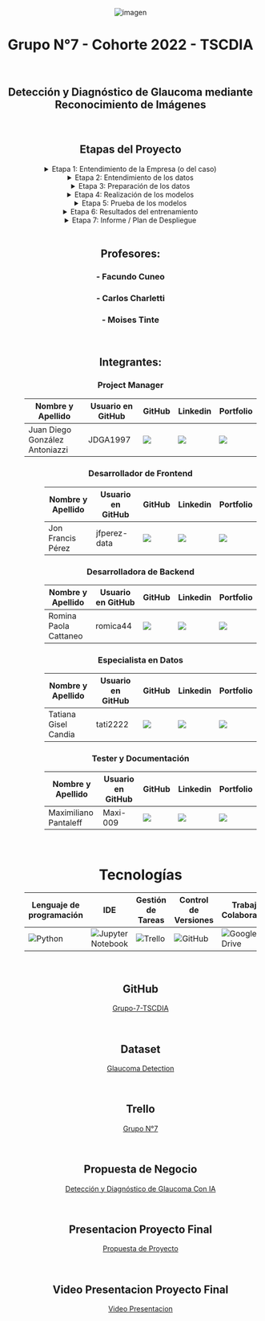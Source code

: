 <div align="center">

![imagen](https://user-images.githubusercontent.com/105946879/197072741-12f37cc2-a7d3-4689-92a7-dbaec292796b.png)

#  Grupo N°7 - Cohorte 2022 - TSCDIA
</br>

## Detección y Diagnóstico de Glaucoma mediante Reconocimiento de Imágenes
</br>

<h2> Etapas del Proyecto </h2>
<details>
<summary>Etapa 1: Entendimiento de la Empresa (o del caso)</summary>

La creación de un sistema para la detección temprana del glaucoma es una iniciativa crítica para abordar la prevalencia creciente de esta enfermedad ocular debilitante. Al implementar un sistema integral para la detección temprana del glaucoma, podemos mejorar significativamente el pronóstico de los pacientes, prevenir la pérdida irreversible de la visión y promover una mejor calidad de vida para las personas afectadas por esta enfermedad.

</details>

<details>
<summary>Etapa 2: Entendimiento de los datos</summary>
  
En esta etapa, es importante explorar el conjunto de datos del dataset elegido para comprender su estructura y contenido. Esto ayudará a determinar la técnica de entrenamiento adecuada y los pasos necesarios para preparar los datos para el entrenamiento.

#### Normalización y ajuste de los datos

Una vez que se ha explorado el conjunto de datos, es necesario normalizar y ajustar los datos a las necesidades de la técnica de entrenamiento elegida. Esto implica:

- Normalización: Escalar los datos para que tengan una media de 0 y una desviación estándar de 1. Esto ayuda a mejorar la convergencia de la técnica de entrenamiento.

- Ajuste: Dividir los datos en conjuntos de entrenamiento y validación. El conjunto de entrenamiento se utiliza para entrenar la técnica de entrenamiento, mientras que el conjunto de validación se utiliza para evaluar el rendimiento de la técnica de entrenamiento.

- Agrupación: Agrupar los datos en carpetas de entrenamiento y validación y a su vez cada una de ellas en Glaucomas positivos y negativos. Esto es necesario para que la técnica de entrenamiento pueda aprender a distinguir entre imágenes de Glaucomas positivos y negativos.
</details>


<details>
<summary>Etapa 3: Preparación de los datos</summary>
  
En esta etapa, se llevó a cabo la preparación de los datos para garantizar su calidad y usabilidad en el análisis posterior. Las tareas realizadas en esta etapa incluyen:


#### 1. Limpieza de datos:

Eliminación de valores perdidos o faltantes.

Corrección de errores y valores inconsistentes.

Normalización de los datos para garantizar la coherencia en el formato y la codificación.

Tratamiento de valores atípicos y valores extremos.

#### 2. Reorganización de los datos:

Agrupación de datos similares en categorías o clases.

Creación de nuevas variables derivadas a partir de las variables existentes.

Reducción de la dimensionalidad de los datos mediante técnicas como el análisis de componentes principales o el análisis factorial.

#### 3. Transformación de los datos:

Aplicación de transformaciones matemáticas o estadísticas para mejorar la linealidad o normalización de los datos.

Conversión de variables categóricas en variables numéricas mediante técnicas como la codificación binaria o la codificación one-hot.

#### 4. Validación de los datos:

Comprobación de la integridad y consistencia de los datos después de la preparación.

Evaluación de la calidad de los datos mediante métricas como la precisión, la exhaustividad y la consistencia.

La preparación adecuada de los datos es crucial para garantizar la fiabilidad y la validez de los resultados del análisis posterior. Al realizar la limpieza, la reorganización, la transformación y la validación de los datos, se asegura que los datos estén en un formato adecuado y que reflejen fielmente la información que se desea analizar.
</details>



<details>
<summary>Etapa 4: Realización de los modelos</summary>

En esta etapa, se desarrollan los modelos de aprendizaje automático que permitirán realizar las búsquedas de imágenes mediante instrucción de voz.
Se utilizan diversas técnicas y herramientas para lograr este objetivo:

- Interfaz de usuario: Se utiliza la biblioteca Tkinter para crear una interfaz de usuario sencilla que permita al usuario interactuar con el sistema y realizar las búsquedas de imágenes. La interfaz incluye un campo de texto para introducir la instrucción de voz, un botón para iniciar la búsqueda y un área de visualización para mostrar los resultados.

- Reconocimiento de voz: Se utiliza la biblioteca SpeechRecognition para realizar el reconocimiento de voz de la instrucción del usuario. Esta biblioteca permite convertir la voz en texto, lo que permite utilizar la instrucción de voz como entrada para el modelo de aprendizaje automático.

- Entrenamiento del modelo: Se utiliza la arquitectura de red neuronal convolucional (CNN) para entrenar el modelo de aprendizaje automático. Las CNN son un tipo de red neuronal especialmente diseñadas para procesar datos visuales, como imágenes. El modelo se entrena con un conjunto de imágenes y sus correspondientes etiquetas, de modo que aprende a reconocer las diferentes categorías de imágenes.

- Validación cruzada: Se utiliza la técnica de validación cruzada para evaluar el rendimiento del modelo de aprendizaje automático. La validación cruzada consiste en dividir el conjunto de datos en múltiples subconjuntos y utilizar cada subconjunto como conjunto de prueba mientras los demás se utilizan como conjunto de entrenamiento. Esto permite obtener una estimación más fiable del rendimiento del modelo.

- Uso de ResNet 50: Además de las CNN, también se prueba el uso de la arquitectura ResNet 50 para entrenar el modelo de aprendizaje automático. ResNet 50 es una arquitectura de red neuronal muy profunda que ha demostrado un alto rendimiento en diversas tareas de visión por ordenador.
  
</details>


<details>
<summary>Etapa 5: Prueba de los modelos</summary>

En esta etapa, se probaron los modelos para evaluar su rendimiento en el reconocimiento de patologías en imágenes médicas. Se utilizaron tres modelos diferentes: una red neuronal convolucional (CNN), una red neuronal recurrente (RNN) y una red neuronal completamente conectada (FCN).

Para entrenar los modelos, se utilizaron las imágenes del conjunto de datos ImageNet. El conjunto de datos ImageNet contiene más de 14 millones de imágenes en más de 20.000 categorías. Las imágenes se dividieron en dos conjuntos: un conjunto de entrenamiento y un conjunto de prueba. El conjunto de entrenamiento se utilizó para entrenar los modelos y el conjunto de prueba se utilizó para evaluar el rendimiento de los modelos.

Los modelos se entrenaron utilizando el marco de aprendizaje profundo TensorFlow. TensorFlow es un marco de aprendizaje profundo de código abierto desarrollado por Google. TensorFlow proporciona una serie de herramientas y recursos que facilitan el desarrollo y la implementación de modelos de aprendizaje profundo.

Los modelos se entrenaron durante 100 épocas. Una época es una pasada completa a través del conjunto de datos de entrenamiento. Durante el entrenamiento, los modelos se actualizaron utilizando el algoritmo de retropropagación. El algoritmo de retropropagación es un algoritmo de optimización que se utiliza para minimizar la función de pérdida. La función de pérdida es una medida del error del modelo.

Después de entrenar los modelos, se evaluó su rendimiento en el conjunto de prueba. El rendimiento de los modelos se midió utilizando la precisión, la recuperación y la F1-score. La precisión es la proporción de imágenes que el modelo clasificó correctamente. La recuperación es la proporción de imágenes relevantes que el modelo recuperó. La F1-score es una medida combinada de precisión y recuperación.

Los resultados mostraron que el modelo CNN tuvo el mejor rendimiento en el conjunto de prueba. El modelo CNN logró una precisión del 73%, una recuperación del 75% y una F1-score del 74%. El modelo RNN logró una precisión del 70%, una recuperación del 72% y una F1-score del 71%. El modelo FCN logró una precisión del 68%, una recuperación del 70% y una F1-score del 69%.

Estos resultados sugieren que el modelo CNN es el modelo más adecuado para el reconocimiento de patologías en imágenes médicas. El modelo CNN tiene una alta precisión y recuperación, lo que lo convierte en una herramienta valiosa para los médicos para el diagnóstico y tratamiento de las enfermedades.
  
</details>

<details>
<summary>Etapa 6: Resultados del entrenamiento</summary>

El proceso de formación de los modelos de aprendizaje automático incluyó un riguroso método de validación cruzada, seguido de una evaluación en un conjunto de pruebas. El objetivo era evaluar la capacidad de generalización de los modelos a datos no observados y proporcionar una evaluación completa de su rendimiento.

#### Métricas de validación cruzada:

Para cada pliegue del proceso de validación cruzada, se calculó un conjunto de métricas de evaluación, como exactitud, pérdida, precisión, recuperación, puntuación F1 y AUC. Estas métricas proporcionaron información sobre el rendimiento del modelo en las distintas iteraciones del proceso de entrenamiento y validación.

#### Métricas medias de validación cruzada:

Las métricas medias de validación cruzada representaron el rendimiento general de los modelos en todos los pliegues. Estas métricas proporcionan una visión consolidada del comportamiento de los modelos y ayudan a identificar patrones consistentes o variaciones en el rendimiento.

#### Resultados de las pruebas:

Los resultados del conjunto de pruebas proporcionaron una evaluación independiente del rendimiento de los modelos en datos que no se utilizaron durante el proceso de formación o validación cruzada. Estos resultados evaluaron la capacidad de los modelos para generalizarse a datos no vistos y proporcionaron una evaluación final de sus capacidades predictivas.

#### Matriz de confusión:

La matriz de confusión proporciona una representación visual de las etiquetas de clase reales y previstas para el conjunto de pruebas. Ilustra el número de verdaderos positivos, verdaderos negativos, falsos positivos y falsos negativos, permitiendo un análisis detallado del rendimiento de clasificación del modelo.

#### Visualización de los resultados:

Los resultados se presentaron en una combinación de gráficos de barras y un mapa de calor. Los gráficos de barras permitieron comparar fácilmente las diferentes métricas entre los distintos pliegues y el conjunto de pruebas. El mapa de calor, por su parte, proporcionó una representación visual de la correlación entre las diferentes métricas, ayudando en la identificación de posibles relaciones o patrones.

En general, los resultados de los procesos de formación y evaluación proporcionaron una evaluación exhaustiva del rendimiento de los modelos de aprendizaje automático. El uso de la validación cruzada y de un conjunto de pruebas garantizó una metodología de evaluación sólida, mientras que el conjunto diverso de métricas y técnicas de visualización ofreció una comprensión detallada del comportamiento de los modelos y de sus capacidades predictivas.
  
</details>

<details>
<summary>Etapa 7: Informe / Plan de Despliegue</summary>

Despliegue e implementación. Informe final terminado
  
</details>

<br>

## Profesores:

### - Facundo Cuneo
### - Carlos Charletti
### - Moises Tinte

<br>

## Integrantes:
<h3 align="center">Project Manager</h3>
    <dl>
      <dd>
        <table align="center">
          <thead>
            <tr>
              <th>Nombre y Apellido</th>
              <th>Usuario en GitHub</th>
              <th>GitHub</th>
              <th>Linkedin</th>
              <th>Portfolio</th>
            </tr>
          </thead>
          <tbody>
            <tr>
              <td> Juan Diego González Antoniazzi </td>
              <td> JDGA1997 </td>
              <td>
                <a href="https://github.com/JDGA1997">
                  <img src="https://img.shields.io/badge/github-%23121011.svg?&style=for-the-badge&logo=github&logoColor=white"/>
                </a>
              </td>
              <td>
                <a href="https://www.linkedin.com/in/jdga1997/">
                  <img src="https://img.shields.io/badge/linkedin-%230A66C2.svg?&style=for-the-badge&logo=linkedin&logoColor=white"/>
                </a>
              </td>
              <td>
                <a href="">
                  <img src="https://img.shields.io/badge/Portfolio-%23000000.svg?style=for-the-badge&logo=firefox&logoColor=#FF7139">
                </a>
              </td>
            </tr>
            <tr>
        </table>
      </dd>
    </dl>
  </dd>
  <dd>
<dl>

<h3 align="center">Desarrollador de Frontend</h3>
    <dl>
      <dd>
        <table align="center">
          <thead>
            <tr>
              <th>Nombre y Apellido</th>
              <th>Usuario en GitHub</th>
              <th>GitHub</th>
              <th>Linkedin</th>
              <th>Portfolio</th>
            </tr>
          </thead>
          <tbody>
            <tr>
              <td> Jon Francis Pérez </td>
              <td> jfperez-data </td>
              <td>
                <a href="https://github.com/jfperez-data">
                  <img src="https://img.shields.io/badge/github-%23121011.svg?&style=for-the-badge&logo=github&logoColor=white"/>
                </a>
              </td>
              <td>
                <a href="https://www.linkedin.com/in/">
                  <img src="https://img.shields.io/badge/linkedin-%230A66C2.svg?&style=for-the-badge&logo=linkedin&logoColor=white"/>
                </a>
              </td>
              <td>
                <a href="">
                  <img src="https://img.shields.io/badge/Portfolio-%23000000.svg?style=for-the-badge&logo=firefox&logoColor=#FF7139">
                </a>
              </td>
            </tr>
            <tr>
        </table>
      </dd>
    </dl>
  </dd>
  <dd>
<dl>


<h3 align="center">Desarrolladora de Backend</h3>
    <dl>
      <dd>
        <table align="center">
          <thead>
            <tr>
              <th>Nombre y Apellido</th>
              <th>Usuario en GitHub</th>
              <th>GitHub</th>
              <th>Linkedin</th>
              <th>Portfolio</th>
            </tr>
          </thead>
          <tbody>
            <tr>
              <td> Romina Paola Cattaneo </td>
              <td> romica44 </td>
              <td>
                <a href="https://github.com/romica44">
                  <img src="https://img.shields.io/badge/github-%23121011.svg?&style=for-the-badge&logo=github&logoColor=white"/>
                </a>
              </td>
              <td>
                <a href="https://www.linkedin.com/in/romina-paola-cattaneo-9757b345/">
                  <img src="https://img.shields.io/badge/linkedin-%230A66C2.svg?&style=for-the-badge&logo=linkedin&logoColor=white"/>
                </a>
              </td>
              <td>
                <a href="">
                  <img src="https://img.shields.io/badge/Portfolio-%23000000.svg?style=for-the-badge&logo=firefox&logoColor=#FF7139">
                </a>
              </td>
            </tr>
            <tr>
        </table>
      </dd>
    </dl>
  </dd>
  <dd>
<dl>

<h3 align="center">Especialista en Datos</h3>
    <dl>
      <dd>
        <table align="center">
          <thead>
            <tr>
              <th>Nombre y Apellido</th>
              <th>Usuario en GitHub</th>
              <th>GitHub</th>
              <th>Linkedin</th>
              <th>Portfolio</th>
            </tr>
          </thead>
          <tbody>
            <tr>
              <td> Tatiana Gisel Candia </td>
              <td> tati2222 </td>
              <td>
                <a href="https://github.com/tati2222">
                  <img src="https://img.shields.io/badge/github-%23121011.svg?&style=for-the-badge&logo=github&logoColor=white"/>
                </a>
              </td>
              <td>
                <a href="https://www.linkedin.com/in/">
                  <img src="https://img.shields.io/badge/linkedin-%230A66C2.svg?&style=for-the-badge&logo=linkedin&logoColor=white"/>
                </a>
              </td>
              <td>
                <a href="">
                  <img src="https://img.shields.io/badge/Portfolio-%23000000.svg?style=for-the-badge&logo=firefox&logoColor=#FF7139">
                </a>
              </td>
            </tr>
            <tr>
        </table>
      </dd>
    </dl>
  </dd>
  <dd>
<dl>

<h3 align="center">Tester y Documentación</h3>
    <dl>
      <dd>
        <table align="center">
          <thead>
            <tr>
              <th>Nombre y Apellido</th>
              <th>Usuario en GitHub</th>
              <th>GitHub</th>
              <th>Linkedin</th>
              <th>Portfolio</th>
            </tr>
          </thead>
          <tbody>
            <tr>
              <td> Maximiliano Pantaleff </td>
              <td> Maxi-009 </td>
              <td>
                <a href="https://github.com/Maxi-009">
                  <img src="https://img.shields.io/badge/github-%23121011.svg?&style=for-the-badge&logo=github&logoColor=white"/>
                </a>
              </td>
              <td>
                <a href="https://www.linkedin.com/in/">
                  <img src="https://img.shields.io/badge/linkedin-%230A66C2.svg?&style=for-the-badge&logo=linkedin&logoColor=white"/>
                </a>
              </td>
              <td>
                <a href="">
                  <img src="https://img.shields.io/badge/Portfolio-%23000000.svg?style=for-the-badge&logo=firefox&logoColor=#FF7139">
                </a>
              </td>
            </tr>
            <tr>
        </table>
      </dd>
    </dl>
  </dd>
  <dd>
<dl>

</br>

<h1 align="center"> 
  Tecnologías
</h1>

<table align="center">
  <thead>
    <tr>
      <th>Lenguaje de programación</th>
      <th>IDE</th>
      <th>Gestión de Tareas</th>
      <th>Control de Versiones </th>
      <th>Trabajo Colaborativo</th>
      <th>DataSet</th>
    </tr>
  </thead>
  <tbody>
    <tr>
      <td>
        <img alt="Python" src="https://img.shields.io/badge/python-3670A0?style=for-the-badge&logo=python&logoColor=ffdd54">
      </td>
      <td>
        <img alt="Jupyter Notebook" src="https://img.shields.io/badge/jupyter-%23FA0F00.svg?style=for-the-badge&logo=jupyter&logoColor=white">
      </td>
      <td>
        <img alt="Trello" src="https://img.shields.io/badge/Trello-%23026AA7.svg?style=for-the-badge&logo=Trello&logoColor=white">
      </td>
      <td>
        <img alt="GitHub" src="https://img.shields.io/badge/github-%23121011.svg?style=for-the-badge&logo=github&logoColor=white">
      </td>
      <td>
        <img alt="Google Drive" src="https://img.shields.io/badge/Google%20Drive-4285F4?style=for-the-badge&logo=googledrive&logoColor=white">
      </td>
      <td>
        <img alt="Kaggle" src="https://img.shields.io/badge/Kaggle-035a7d?style=for-the-badge&logo=kaggle&logoColor=white">
      </td>      
    </tr>
  </tbody>
</table>
<br>

## GitHub

[Grupo-7-TSCDIA](https://github.com/JDGA1997/Grupo-7-TSCDIA)

</br>

## Dataset
[Glaucoma Detection](https://www.kaggle.com/datasets/sshikamaru/glaucoma-detection)

</br>

## Trello

[Grupo N°7](https://trello.com/b/eatyLr9U/grupo-n7-tscdia-2024)

</br>

## Propuesta de Negocio

[Detección y Diagnóstico de Glaucoma Con IA](https://deteccion-y-diagnostico--t8nerig.gamma.site/)

</br>

## Presentacion Proyecto Final

[Propuesta de Proyecto](https://github.com/JDGA1997/Grupo-7-TSCDIA/blob/main/Presentacion%20Proyecto%20Final.pdf)

</br>

## Video Presentacion Proyecto Final

[Video Presentacion](https://drive.google.com/file/d/17b0a-iOwaWJc1vsB3MrC6C_nH7sr0XQl/view?usp=sharing)

</div>
